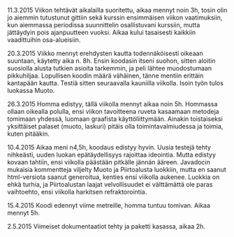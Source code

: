 11.3.2015
Viikon tehtävät aikalailla suoritettu, aikaa mennyt noin 3h, tosin olin jo aiemmin tutustunut gittiin sekä kurssin ensimmäisen viikon vaatimuksiin, kun aiemmassa periodissa suunnittelin osallistuvani kurssiin, mutta jättäydyin pois ajanpuutteen vuoksi. Aikaa kului tasaisesti kaikkiin vaadittuihin osa-alueisiin.

20.3.2015
Viikko mennyt erehdysten kautta todennäköisesti oikeaan suuntaan, käytetty aika n. 8h. Ensin koodasin itseni suohon, sitten aloitin suosiolla alusta tutkien asioita tarkemmin, ja peli lähtee muodostumaan pikkuhiljaa. Lopullisen koodin määrä vähäinen, tänne mentiin erittäin kantapään kautta. Testiä sitten seuraavalla kauniilla viikolla. Isoin työn tulos luokassa Muoto.

26.3.2015
Homma edistyy, tällä viikolla mennyt aikaa noin 5h. Hommassa ollaan oikealla polulla, ensi viikon tavoitteena ruveta kasaamaan metodeja tomimaan yhdessä, luomaan graafista käyttöliittymään. Ainakin toistaiseksi yksittäiset palaset (muoto, laskuri) pitäis olla toimintavalmiudessa ja toimia, kuten pitääkin.

10.4.2015
Aikaa meni n4,5h, koodaus edistyy hyvin. Uusia testejä tehty nihkeästi, uuden luokan epätäydellisyys rajoittaa ideointia. Mutta edistyy kovaan tahtiin, ensi viikolla päästään pitkälle jännän ääreen. 
Javadocin mukaisia kommentteja viljelty Muoto ja Piirtoalusta luokkiin, mutta en saanut html-versiota saanut generoitua, kenties ensi viikolla aukenee. 
Luokkia on ehkä turhia, ja Piirtoalustan laajat velvollisuudet ei välttämättä ole paras vaihtoehto, ensi viikolla harkitsen refraktorointia.

15.4.2015
Koodi edennyt viime metreille, homma tuntuu tomivan. Aikaa mennyt 5h.

2.5.2015
Viimeiset dokumentaatiot tehty ja paketti kasassa, aikaa 2h.
